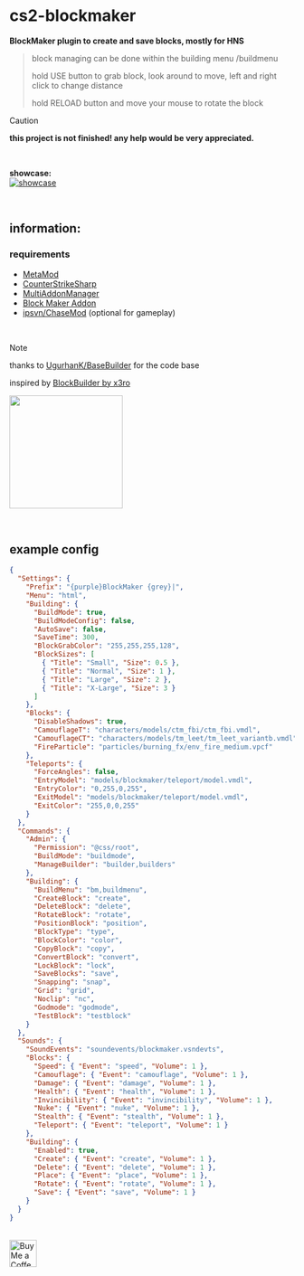 # cs2-blockmaker

**BlockMaker plugin to create and save blocks, mostly for HNS**

> block managing can be done within the building menu /buildmenu
> 
> hold USE button to grab block, look around to move, left and right click to change distance
> 
> hold RELOAD button and move your mouse to rotate the block

> [!CAUTION]
> **this project is not finished! any help would be very appreciated.**

<br>

**showcase:**<br>
[![showcase](https://img.youtube.com/vi/AEAEKhCErsw/hqdefault.jpg)](https://youtube.com/watch?v=AEAEKhCErsw)

<br>

## information:

### requirements

- [MetaMod](https://github.com/alliedmodders/metamod-source)
- [CounterStrikeSharp](https://github.com/roflmuffin/CounterStrikeSharp)
- [MultiAddonManager](https://github.com/Source2ZE/MultiAddonManager)
- [Block Maker Addon](https://steamcommunity.com/sharedfiles/filedetails/?id=3430295154)
- [ipsvn/ChaseMod](https://github.com/ipsvn/ChaseMod) (optional for gameplay)

<br>

> [!NOTE]
> thanks to [UgurhanK/BaseBuilder](https://github.com/UgurhanK/BaseBuilder) for the code base
>
> inspired by [BlockBuilder by x3ro](https://forums.alliedmods.net/showthread.php?t=258329)

<img src="https://github.com/user-attachments/assets/53e486cc-8da4-45ab-bc6e-eb38145aba36" height="200px"> <br>

<br>

## example config

```json
{
  "Settings": {
    "Prefix": "{purple}BlockMaker {grey}|",
    "Menu": "html",
    "Building": {
      "BuildMode": true,
      "BuildModeConfig": false,
      "AutoSave": false,
      "SaveTime": 300,
      "BlockGrabColor": "255,255,255,128",
      "BlockSizes": [
        { "Title": "Small", "Size": 0.5 },
        { "Title": "Normal", "Size": 1 },
        { "Title": "Large", "Size": 2 },
        { "Title": "X-Large", "Size": 3 }
      ]
    },
    "Blocks": {
      "DisableShadows": true,
      "CamouflageT": "characters/models/ctm_fbi/ctm_fbi.vmdl",
      "CamouflageCT": "characters/models/tm_leet/tm_leet_variantb.vmdl",
      "FireParticle": "particles/burning_fx/env_fire_medium.vpcf"
    },
    "Teleports": {
      "ForceAngles": false,
      "EntryModel": "models/blockmaker/teleport/model.vmdl",
      "EntryColor": "0,255,0,255",
      "ExitModel": "models/blockmaker/teleport/model.vmdl",
      "ExitColor": "255,0,0,255"
    }
  },
  "Commands": {
    "Admin": {
      "Permission": "@css/root",
      "BuildMode": "buildmode",
      "ManageBuilder": "builder,builders"
    },
    "Building": {
      "BuildMenu": "bm,buildmenu",
      "CreateBlock": "create",
      "DeleteBlock": "delete",
      "RotateBlock": "rotate",
      "PositionBlock": "position",
      "BlockType": "type",
      "BlockColor": "color",
      "CopyBlock": "copy",
      "ConvertBlock": "convert",
      "LockBlock": "lock",
      "SaveBlocks": "save",
      "Snapping": "snap",
      "Grid": "grid",
      "Noclip": "nc",
      "Godmode": "godmode",
      "TestBlock": "testblock"
    }
  },
  "Sounds": {
    "SoundEvents": "soundevents/blockmaker.vsndevts",
    "Blocks": {
      "Speed": { "Event": "speed", "Volume": 1 },
      "Camouflage": { "Event": "camouflage", "Volume": 1 },
      "Damage": { "Event": "damage", "Volume": 1 },
      "Health": { "Event": "health", "Volume": 1 },
      "Invincibility": { "Event": "invincibility", "Volume": 1 },
      "Nuke": { "Event": "nuke", "Volume": 1 },
      "Stealth": { "Event": "stealth", "Volume": 1 },
      "Teleport": { "Event": "teleport", "Volume": 1 }
    },
    "Building": {
      "Enabled": true,
      "Create": { "Event": "create", "Volume": 1 },
      "Delete": { "Event": "delete", "Volume": 1 },
      "Place": { "Event": "place", "Volume": 1 },
      "Rotate": { "Event": "rotate", "Volume": 1 },
      "Save": { "Event": "save", "Volume": 1 }
    }
  }
}
```

<br> <a href="https://ko-fi.com/exkludera" target="blank"><img src="https://cdn.ko-fi.com/cdn/kofi5.png" height="48px" alt="Buy Me a Coffee at ko-fi.com"></a>
